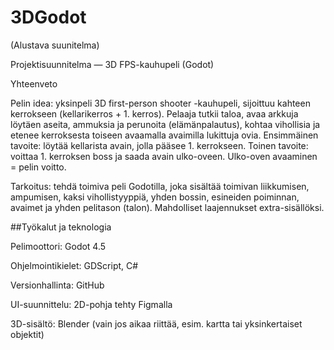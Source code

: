# 3DGodot



(Alustava suunitelma) 



Projektisuunnitelma — 3D FPS-kauhupeli (Godot) 



Yhteenveto 



Pelin idea: yksinpeli 3D first-person shooter -kauhupeli, sijoittuu kahteen kerrokseen (kellarikerros + 1. kerros). Pelaaja tutkii taloa, avaa arkkuja löytäen aseita, ammuksia ja perunoita (elämänpalautus), kohtaa vihollisia ja etenee kerroksesta toiseen avaamalla avaimilla lukittuja ovia. Ensimmäinen tavoite: löytää kellarista avain, jolla pääsee 1. kerrokseen. Toinen tavoite: voittaa 1. kerroksen boss ja saada avain ulko-oveen. Ulko-oven avaaminen = pelin voitto. 



Tarkoitus: tehdä toimiva peli Godotilla, joka sisältää toimivan liikkumisen, ampumisen, kaksi vihollistyyppiä, yhden bossin, esineiden poiminnan, avaimet ja yhden pelitason (talon). Mahdolliset laajennukset extra-sisällöksi. 



##Työkalut ja teknologia 



Pelimoottori: Godot 4.5 



Ohjelmointikielet: GDScript, C# 



Versionhallinta: GitHub 



UI-suunnittelu: 2D-pohja tehty Figmalla 



3D-sisältö: Blender (vain jos aikaa riittää, esim. kartta tai yksinkertaiset objektit) 

